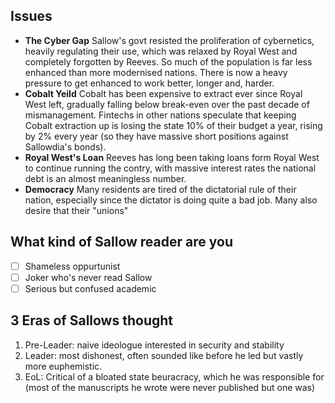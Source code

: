 ## Issues
- **The Cyber Gap**
	Sallow's govt resisted the proliferation of cybernetics, heavily regulating their use, which was relaxed by Royal West and completely forgotten by Reeves. So much of the population is far less enhanced than more modernised nations. There is now a heavy pressure to get enhanced to work better, longer and, harder. 
-  **Cobalt Yeild**
	Cobalt has been expensive to extract ever since Royal West left, gradually falling below break-even over the past decade of mismanagement. Fintechs in other nations speculate that keeping Cobalt extraction up is losing the state 10% of their budget a year, rising by 2% every year (so they have massive short positions against Sallowdia's bonds).
- **Royal West's Loan**
	Reeves has long been taking loans form Royal West to continue running the contry, with massive interest rates the national debt is an almost meaningless number.
- **Democracy**
	Many residents are tired of the dictatorial rule of their nation, especially since the dictator is doing quite a bad job. Many also desire that their "unions" 
	



## What kind of Sallow reader are you
- [ ] Shameless oppurtunist 
- [ ] Joker who's never read Sallow
- [ ] Serious but confused academic

## 3 Eras of Sallows thought
1. Pre-Leader: naive ideologue interested in security and stability
2. Leader: most dishonest, often sounded like before he led but vastly more euphemistic. 
3. EoL: Critical of a bloated state beuracracy, which he was responsible for (most of the manuscripts he wrote were never published but one was)
<!--stackedit_data:
eyJoaXN0b3J5IjpbLTE2NDg0MTAzNDAsLTE0NjI3NDU5MzEsLT
EzNzAyNzk0MjYsNzA0OTg1ODE5XX0=
-->